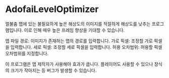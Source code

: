 # AdofaiLevelOptimizer
얼불춤 맵에 있는 불필요하게 높은 해상도의 이미지를 적절하게 해상도를 낮추는 프로그램입니다. 이로 인해 매우 높은 프레임 향상을 기대할 수 있습니다.

맵 파일 경로: 이미지가 존재하는 맵의 경로를 입력합니다.
가로 픽셀: 조정할 가로 픽셀을 입력합니다.
세로 픽셀: 조정할 세로 픽셀을 입력합니다.
허용 오차범위: 허용할 픽셀 오차범위를 지정합니다.

이 프로그램은 맵 제작자가 사용해야 효과가 큽니다. 플레이어도 사용할 수 있으나 장식의 크기가 작아지는 등 버그가 발생할 수 있습니다.

